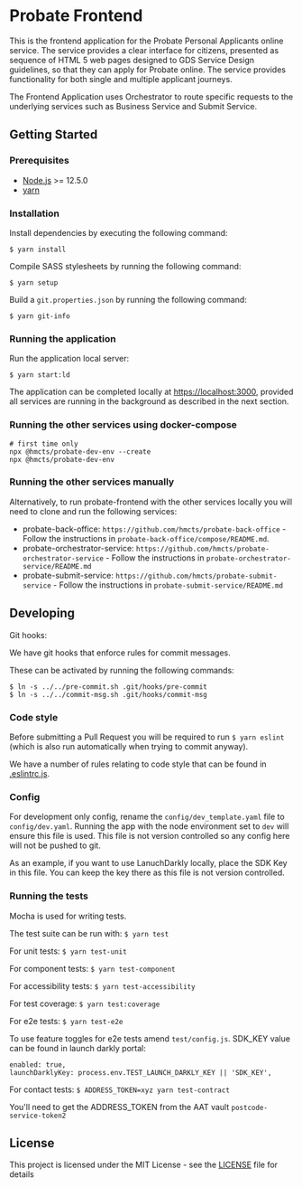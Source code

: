 # Probate Frontend

This is the frontend application for the Probate Personal Applicants online service. The service provides a clear interface for citizens, presented as sequence of HTML 5 web pages designed to GDS Service Design guidelines, so that they can apply for Probate online. The service provides functionality for both single and multiple applicant journeys.

The Frontend Application uses Orchestrator to route specific requests to the underlying services such as Business Service and Submit Service.


## Getting Started
### Prerequisites

- [Node.js](nodejs.org) >= 12.5.0
- [yarn](yarnpkg.com)

### Installation

Install dependencies by executing the following command:
```
$ yarn install
```

Compile SASS stylesheets by running the following command:
```
$ yarn setup
```

Build a `git.properties.json` by running the following command:
```
$ yarn git-info
```

### Running the application

Run the application local server:
```
$ yarn start:ld
```

The application can be completed locally at [https://localhost:3000](https://localhost:3000), provided all services are running in the background as described in the next section.

### Running the other services using docker-compose

```
# first time only
npx @hmcts/probate-dev-env --create
npx @hmcts/probate-dev-env
```

### Running the other services manually

Alternatively, to run probate-frontend with the other services locally you will need to clone and run the following services:

- probate-back-office: `https://github.com/hmcts/probate-back-office` - Follow the instructions in `probate-back-office/compose/README.md`.
- probate-orchestrator-service: `https://github.com/hmcts/probate-orchestrator-service` - Follow the instructions in `probate-orchestrator-service/README.md`
- probate-submit-service: `https://github.com/hmcts/probate-submit-service` - Follow the instructions in `probate-submit-service/README.md`


## Developing

Git hooks:

We have git hooks that enforce rules for commit messages.

These can be activated by running the following commands:
```
$ ln -s ../../pre-commit.sh .git/hooks/pre-commit
$ ln -s ../../commit-msg.sh .git/hooks/commit-msg
```

### Code style

Before submitting a Pull Request you will be required to run `$ yarn eslint` (which is also run automatically when trying to commit anyway).

We have a number of rules relating to code style that can be found in [.eslintrc.js](https://github.com/hmcts/probate-frontend/blob/develop/.eslintrc.js).

### Config

For development only config, rename the `config/dev_template.yaml` file to `config/dev.yaml`. Running the app with the node environment set to `dev` will ensure this file is used.
This file is not version controlled so any config here will not be pushed to git.

As an example, if you want to use LanuchDarkly locally, place the SDK Key in this file. You can keep the key there as this file is not version controlled.

### Running the tests

Mocha is used for writing tests.

The test suite can be run with:
`$ yarn test`

For unit tests:
`$ yarn test-unit`

For component tests:
`$ yarn test-component`

For accessibility tests:
`$ yarn test-accessibility`

For test coverage:
`$ yarn test:coverage`

For e2e tests:
`$ yarn test-e2e`

To use feature toggles for e2e tests amend `test/config.js`. SDK_KEY value can be found in launch darkly portal:
```
enabled: true,
launchDarklyKey: process.env.TEST_LAUNCH_DARKLY_KEY || 'SDK_KEY',
```

For contact tests:
`$ ADDRESS_TOKEN=xyz yarn test-contract`

You'll need to get the ADDRESS_TOKEN from the AAT vault `postcode-service-token2`

## License

This project is licensed under the MIT License - see the [LICENSE](https://github.com/hmcts/probate-frontend/blob/develop/LICENSE.md) file for details
